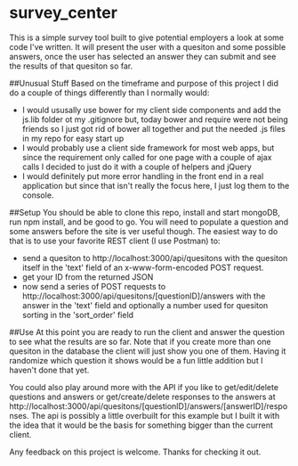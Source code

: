 # survey_center

This is a simple survey tool built to give potential employers a look at some code I've written.
It will present the user with a quesiton and some possible answers, once the user has selected an answer they can submit and see the results of that quesiton so far. 

##Unusual Stuff
Based on the timeframe and purpose of this project I did do a couple of things differently than I normally would:
- I would ususally use bower for my client side components and add the js.lib folder ot my .gitignore but, today bower and require were not being friends so I just got rid of bower all together and put the needed .js files in my repo for easy start up
- I would probably use a client side framework for most web apps, but since the requirement only called for one page with a couple of ajax calls I decided to just do it with a couple of helpers and jQuery
- I would definitely put more error handling in the front end in a real application but since that isn't really the focus here, I just log them to the console.

##Setup
You should be able to clone this repo, install and start mongoDB, run npm install, and be good to go. You will need to populate a question and some answers before the site is ver useful though. The easiest way to do that is to use your favorite REST client (I use Postman) to:
- send a quesiton to http://localhost:3000/api/quesitons with the quesiton itself in the 'text' field of an x-www-form-encoded POST request. 
- get your ID from the returned JSON 
- now send a series of POST requests to http://localhost:3000/api/quesitons/[questionID]/answers with the answer in the 'text' field and optionally a number used for quesiton sorting in the 'sort_order' field

##Use
At this point you are ready to run the client and answer the question to see what the results are so far. Note that if you create more than one quesiton in the database the client will just show you one of them. Having it randomize which question it shows would be a fun little addition but I haven't done that yet.

You could also play around more with the API if you like to get/edit/delete questions and answers or get/create/delete responses to the answers at http://localhost:3000/api/quesitons/[questionID]/answers/[answerID]/responses. The api is possibly a little overbuilt for this example but I built it with the idea that it would be the basis for something bigger than the current client.

Any feedback on this project is welcome. Thanks for checking it out.
 

